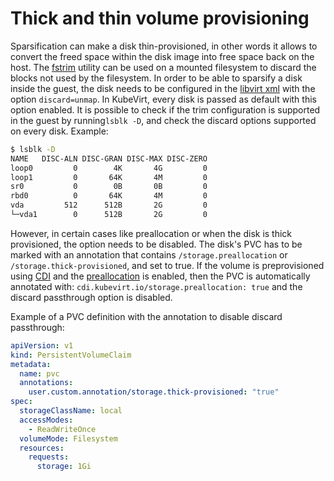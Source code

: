 # Thick and thin volume provisioning

Sparsification can make a disk thin-provisioned, in other words it allows to convert the freed space within the disk image into free space back on the host. The [fstrim](https://man7.org/linux/man-pages/man8/fstrim.8.html#:~:text=fstrim%20is%20used%20on%20a,unused%20blocks%20in%20the%20filesystem) utility can be used on a mounted filesystem to discard the blocks not used by the filesystem. In order to be able to sparsify a disk inside the guest, the disk needs to be configured in the [libvirt xml](https://libvirt.org/formatdomain.html) with the option `discard=unmap`. In KubeVirt, every disk is passed as default with this option enabled. It is possible to check if the trim configuration is supported in the guest by running`lsblk -D`, and check the discard options supported on every disk. Example:
```bash
$ lsblk -D
NAME   DISC-ALN DISC-GRAN DISC-MAX DISC-ZERO
loop0         0        4K       4G         0
loop1         0       64K       4M         0
sr0           0        0B       0B         0
rbd0          0       64K       4M         0
vda         512      512B       2G         0
└─vda1        0      512B       2G         0
```

However, in certain cases like preallocation or when the disk is thick provisioned, the option needs to be disabled. The disk's PVC has to be marked with an annotation that contains `/storage.preallocation` or `/storage.thick-provisioned`, and set to true. If the volume is preprovisioned using [CDI](https://github.com/kubevirt/containerized-data-importer) and the [preallocation](https://github.com/kubevirt/containerized-data-importer/blob/main/doc/preallocation.md) is enabled, then the PVC is automatically annotated with: `cdi.kubevirt.io/storage.preallocation: true` and the discard passthrough option is disabled.

Example of a PVC definition with the annotation to disable discard passthrough:
```yaml
apiVersion: v1
kind: PersistentVolumeClaim
metadata:
  name: pvc
  annotations:
    user.custom.annotation/storage.thick-provisioned: "true"
spec:
  storageClassName: local
  accessModes:
    - ReadWriteOnce
  volumeMode: Filesystem
  resources:
    requests:
      storage: 1Gi
```

